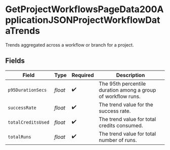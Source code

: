 # GetProjectWorkflowsPageData200ApplicationJSONProjectWorkflowDataTrends

Trends aggregated across a workflow or branch for a project.


## Fields

| Field                                                        | Type                                                         | Required                                                     | Description                                                  |
| ------------------------------------------------------------ | ------------------------------------------------------------ | ------------------------------------------------------------ | ------------------------------------------------------------ |
| `p95DurationSecs`                                            | *float*                                                      | :heavy_check_mark:                                           | The 95th percentile duration among a group of workflow runs. |
| `successRate`                                                | *float*                                                      | :heavy_check_mark:                                           | The trend value for the success rate.                        |
| `totalCreditsUsed`                                           | *float*                                                      | :heavy_check_mark:                                           | The trend value for total credits consumed.                  |
| `totalRuns`                                                  | *float*                                                      | :heavy_check_mark:                                           | The trend value for total number of runs.                    |